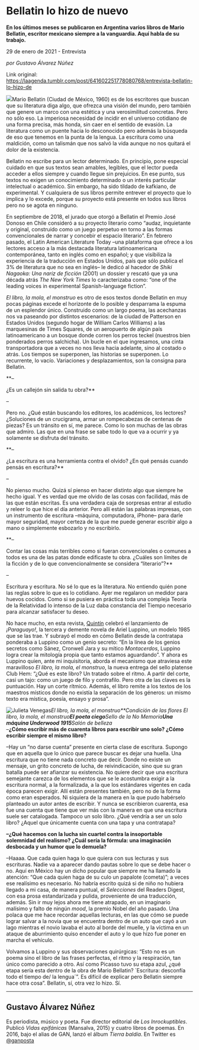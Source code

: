 # Bellatin lo hizo de nuevo

**En los últimos meses se publicaron en Argentina varios libros de Mario Bellatin, escritor mexicano siempre a la vanguardia. Aquí habla de su trabajo.**

29 de enero de 2021 - Entrevista

_por Gustavo Álvarez Núñez_

Link original: https://laagenda.tumblr.com/post/641602251778080768/entrevista-bellatin-lo-hizo-de

![](https://64.media.tumblr.com/9ba1d8e5396ffeec0a4b0e908915a864/1567cd13cb291638-d4/s500x750/ec3913e3dbda3445dc833d4bd861166a1ea5cc31.jpg)Mario Bellatin (Ciudad de México, 1960) es de los
escritores que buscan que su literatura diga algo, que ofrezca una visión del
mundo, pero también que genere un marco con una estética y una verosimilitud
concretas. Pero no sólo eso. La imperiosa necesidad de incidir en el universo
cotidiano de una forma precisa, más honda, sin caer en el sentido de evasión.
La literatura como un puente hacia lo desconocido pero además la búsqueda de
eso que tenemos en la punta de la lengua. La escritura como una maldición, como
un talismán que nos salvó la vida aunque no nos quitará el dolor de la
existencia. 

Bellatin no escribe para un lector determinado. En
principio, pone especial cuidado en que sus textos sean amables, legibles, que
el lector pueda acceder a ellos siempre y cuando llegue sin prejuicios. En ese
punto, sus textos no exigen un conocimiento determinado o un interés particular
intelectual o académico. Sin embargo, ha sido tildado de kafkiano, de
experimental. Y cualquiera de sus libros permite entrever el proyecto que lo
implica y lo excede, porque su proyecto está presente en todos sus libros pero
no se agota en ninguno. 

En septiembre de 2018, el jurado que otorgó a Bellatin el
Premio José Donoso en Chile consideró a su proyecto literario como “audaz,
inquietante y original, construido como un juego perpetuo en torno a las formas
convencionales de narrar y concebir el espacio literario”. En febrero pasado,
el Latin American Literature Today –una plataforma que ofrece a los lectores
acceso a la más destacada literatura latinoamericana contemporánea, tanto en
inglés como en español; y que visibiliza la experiencia de la traducción en
Estados Unidos, país que sólo publica el 3% de literatura que no sea en inglés–
le dedicó al hacedor de *Shiki Nagaoka:
Una nariz de ficción* (2001) un dossier y rescató que ya una década atrás *The New York Times* lo caracterizaba
como: “one of the leading voices in experimental Spanish-language fiction”. 

*El libro, la mola, el monstruo* es otro de
esos textos donde Bellatin en muy pocas páginas excede el horizonte de lo
posible y desparrama la espuma de un esplendor único. Construido como un largo
poema, las acechanzas nos va paseando por distintos escenarios: de la ciudad de
Patterson en Estados Unidos (segundo hogar de William Carlos Williams) a las
marquesinas de Times Squares, de un aeropuerto de algún país latinoamericano a
un bosque donde corren los perros teckel (nuestros bien ponderados perros
salchicha). Un bucle en el que ingresamos, una cinta transportadora que a veces
no nos lleva hacia adelante, sino al costado o atrás. Los tiempos se
superponen, las historias se superponen. Lo recurrente, lo vacío. Variaciones y
desplazamientos, son la consigna para Bellatin. 

**–

¿Es un callejón sin salida tu obra?**



–

Pero no. ¿Qué están buscando los editores, los
académicos, los lectores? ¿Soluciones de un crucigrama, armar un rompecabezas
de centenas de piezas? Es un tránsito en sí, me parece. Como lo son muchas de
las obras que admiro. Las que en una frase se sabe todo lo que va a ocurrir y
ya solamente se disfruta del tránsito.

**–

¿La escritura es una herramienta contra el olvido? ¿En qué pensás cuando
pensás en escritura?**



–

No pienso mucho. Quizá sí pienso en hacer distinto algo
que siempre he hecho igual. Y es verdad que me olvido de las cosas con
facilidad, más de las que están escritas. Es una verdadera caja de sorpresas
entrar al estudio y releer lo que hice el día anterior. Pero allí están las
palabras impresas, con un instrumento de escritura –máquina, computadora, iPhone–
para darle mayor seguridad, mayor certeza de la que me puede generar escribir
algo a mano o simplemente esbozarlo y no escribirlo.

**–

Contar las cosas más terribles como si fueran convencionales o comunes a
todos es una de las patas donde edificaste tu obra. ¿Cuáles son límites de la
ficción y de lo que convencionalmente se considera “literario”?**



–

Escritura y escritura. No sé lo que es la literatura. No
entiendo quién pone las reglas sobre lo que es lo cotidiano. Ayer me regalaron
un medidor para huevos cocidos. Como si se pusiera en práctica toda una
compleja Teoría de la Relatividad lo intenso de la Luz daba constancia del
Tiempo necesario para alcanzar satisfacer tu deseo.

No hace mucho, en esta revista, [Quintín](https://laagenda.buenosaires.gob.ar/post/629967106529738752/los-genios-secretos)
celebró el lanzamiento de *¡Paraguayo!*,
la tercera y demente novela de Ariel Luppino, un modelo 1985 que se las trae. Y
subrayó el modo en cómo Bellatin desde la contratapa ponderaba a Luppino como
un genio secreto: “En la línea de los genios secretos como Sánez, Cronwell Jara
y su mítico *Montacerdos*, Luppino
logra crear la mitología propia que tanto estamos aguardando”. Y ahora es
Luppino quien, ante mi inquisitoria, aborda el mecanismo que atraviesa este
maravilloso *El libro, la mola, el
monstruo*, la nueva entrega del sello platense Club Hem: “¿Qué es este
libro? Un tratado sobre el ritmo. A partir del corte, casi un tajo: como un
juego de filo y contrafilo. Pero otra de las claves es la puntuación. Hay un
corte rítmico. Además, el libro remite a los textos de los maestros místicos
donde no existía la separación de los géneros: un mismo texto era mística,
poesía, ensayo y prosa”. 

![Julieta Venegas](https://64.media.tumblr.com/791154b15ececebb796059e5e757a32e/1567cd13cb291638-41/s250x400/82d82bdcacd8322075e59b9911baed5acfaaa3df.jpg)*El libro, la mola, el monstruo**Condición de las flores* *El libro, la mola, el monstruo**El
poeta ciego**Sello de la No Memoria**Una máquina Underwood 1915**Salón de belleza*  
–**¿Cómo escribir más de cuarenta libros para escribir uno solo? ¿Cómo
escribir siempre el mismo libro?**

–Hay un “no darse cuenta” presente en cierta clase de
escritura. Supongo que en aquella que lo único que parece buscar es dejar una
huella. Una escritura que no tiene nada concreto que decir. Donde no existe un
mensaje, un grito concreto de lucha, de reivindicación, sino que su gran
batalla puede ser afianzar su existencia. No quiere decir que una escritura
semejante carezca de los elementos que se le acostumbra exigir a la escritura
normal, a la formalizada, a la que los estándares vigentes en cada época
parecen exigir. Allí están presentes también, pero no de la forma como eran
esperados. Ni siquiera de la manera en la que pudo habérselo planteado un autor
antes de escribir. Y nunca se escribieron cuarenta, esa fue una cuenta que
tiene que ver más con la manera en que una escritura suele ser catalogada.
Tampoco un solo libro. ¿Qué vendría a ser un solo libro? ¿Aquel que únicamente
cuenta con una tapa y una contratapa?

**–¿Qué hacemos con la lucha sin cuartel contra la insoportable solemnidad del
realismo? ¿Cuál sería la fórmula: una imaginación desbocada y un humor que lo
demuela?**



–Haaaa. Que cada quien haga lo que quiera con sus lecturas
y sus escrituras. Nadie va a aparecer dando pautas sobre lo que se debe hacer o
no. Aquí en México hay un dicho popular que siempre me ha llamado la atención:
“Que cada quien haga de su culo un papalote (cometa)”; a veces ese realísimo es
necesario. No habría escrito quizá si de niño no hubiera llegado a mi casa, de
manera puntual, el *Selecciones* del
Readers Digest, con esa prosa estandarizada y pulida, proveniente de una
traducción, además. Sin ir muy lejos ahora me tiene atrapado, en un imaginario
malísimo y falto de ningún *mood*, la
premio Nobel del año pasado. Una polaca que me hace recordar aquellas lecturas,
en las que cómo se puede lograr salvar a la novia que se encuentra dentro de un
auto que cayó a un lago mientras el novio lavaba el auto al borde del muelle, y
la víctima en un ataque de aburrimiento quiso encender el auto y lo que hizo
fue poner en marcha el vehículo.

Volvamos a Luppino y sus observaciones quirúrgicas: “Esto
no es un poema sino el libro de las frases perfectas, el ritmo y la
respiración, tan único como parecido a otro. Así como Picasso tuvo su etapa
azul, ¿qué etapa sería esta dentro de la obra de Mario Bellatin? `Escritura: desconfía
todo el tiempo de/ la lengua´”. Es difícil de explicar pero Bellatin siempre
hace otra cosa”. Bellatin, sí, otra vez lo hizo. Sí.



---

 Gustavo Álvarez Núñez
----------------------

 Es periodista, músico y poeta. Fue director editorial de *Los Inrockuptibles*. Publicó *Vidas epifánicas* (Mansalva, 2015) y cuatro libros de poemas. En 2016, bajo el alias de GAN, lanzó el álbum *Tierra baldía*. En Twitter es [@ganposta](https://twitter.com/ganposta?lang=es) 

